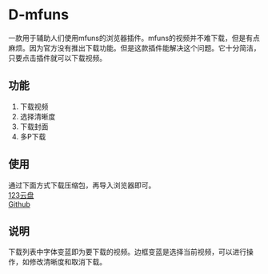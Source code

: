# D-mfuns

一款用于辅助人们使用mfuns的浏览器插件。mfuns的视频并不难下载，但是有点麻烦。因为官方没有推出下载功能。但是这款插件能解决这个问题。它十分简洁，只要点击插件就可以下载视频。

## 功能

1. 下载视频
2. 选择清晰度
3. 下载封面
4. 多P下载

## 使用

通过下面方式下载压缩包，再导入浏览器即可。<br>
[123云盘](https://www.123684.com/s/fFb4jv-wRUBd)<br>
[Github](https://github.com/YuiGasuki/D-mfuns/blob/main/resources)

## 说明

下载列表中字体变蓝即为要下载的视频。边框变蓝是选择当前视频，可以进行操作，如修改清晰度和取消下载。

